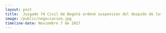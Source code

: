 ```yaml
---
layout: post
title:  Juzgado 74 Civil de Bogotá ordenó suspension del despido de los 8 pilotos
image: /public/negociacion.jpg
timeline-date: Noviembre 7 de 2017
---
```


